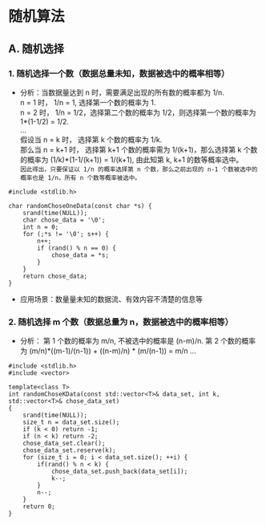 # 随机算法

## A. 随机选择

### 1. 随机选择一个数（数据总量未知，数据被选中的概率相等）
* 分析：当数据量达到 n 时，需要满足出现的所有数的概率都为 1/n.  
n = 1 时， 1/n = 1, 选择第一个数的概率为 1.  
n = 2 时， 1/n = 1/2，选择第二个数的概率为 1/2，则选择第一个数的概率为 1*(1-1/2) = 1/2.  
...  
假设当 n = k 时， 选择第 k 个数的概率为 1/k.  
那么当 n = k+1 时， 选择第 k+1 个数的概率需为 1/(k+1)，那么选择第 k 个数的概率为 (1/k)*(1-1/(k+1)) = 1/(k+1), 由此知第 k,  k+1 的数等概率选中。  
`因此得出，只要保证以 1/n 的概率选择第 n 个数，那么之前出现的 n-1 个数被选中的概率也是 1/n，所有 n 个数等概率被选中。`

```
#include <stdlib.h>

char randomChoseOneData(const char *s) {
    srand(time(NULL));
    char chose_data = '\0';
    int n = 0;
    for (;*s != '\0'; s++) {
        n++;
        if (rand() % n == 0) {
            chose_data = *s;
        }
    }
    return chose_data;
}
```
* 应用场景：数量量未知的数据流、有效内容不清楚的信息等

### 2. 随机选择 m 个数（数据总量为 n，数据被选中的概率相等）
* 分析：
第 1 个数的概率为 m/n, 不被选中的概率是 (n-m)/n.
第 2 个数的概率为 (m/n)*((m-1)/(n-1)) + ((n-m)/n) * (m/(n-1)) = m/n
...
```
#include <stdlib.h>
#include <vector>

template<class T>
int randomChoseKData(const std::vector<T>& data_set, int k, std::vector<T>& chose_data_set)
{
    srand(time(NULL));
    size_t n = data_set.size();
    if (k < 0) return -1;
    if (n < k) return -2;
    chose_data_set.clear();
    chose_data_set.reserve(k);
    for (size_t i = 0; i < data_set.size(); ++i) {
        if(rand() % n < k) {
            chose_data_set.push_back(data_set[i]);
            k--;
        }
        n--;
    }
    return 0;
}
```
